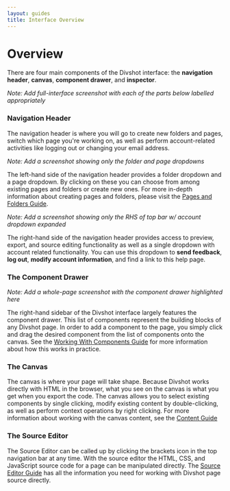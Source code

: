 ```yaml
---
layout: guides
title: Interface Overview
---
```


<h1 class='page-header'>Overview</h1>

<p class='lead'>There are four main components of the Divshot interface: the <b>navigation header</b>, <b>canvas</b>, <b>component drawer</b>, and <b>inspector</b>.</p>

*Note: Add full-interface screenshot with each of the parts below labelled appropriately*

### Navigation Header

The navigation header is where you will go to create new folders and pages, switch which page you're working on, as well as perform account-related activities like logging out or changing your email address.

*Note: Add a screenshot showing only the folder and page dropdowns*

The left-hand side of the navigation header provides a folder dropdown and a page dropdown. By clicking on these you can choose from among existing pages and folders or create new ones. For more in-depth information about creating pages and folders, please visit the [Pages and Folders Guide](/guides/pages.html).

*Note: Add a screenshot showing only the RHS of top bar w/ account dropdown expanded*

The right-hand side of the navigation header provides access to preview, export, and source editing functionality as well as a single dropdown with account related functionality. You can use this dropdown to **send feedback**, **log out**, **modify account information**, and find a link to this help page.

### The Component Drawer

*Note: Add a whole-page screenshot with the component drawer highlighted here*

The right-hand sidebar of the Divshot interface largely features the component drawer. This list of components represent the building blocks of any Divshot page. In order to add a component to the page, you simply click and drag the desired component from the list of components onto the canvas. See the [Working With Components Guide](/guides/components.html) for more information about how this works in practice.

### The Canvas

The canvas is where your page will take shape. Because Divshot works directly with HTML in the browser, what you see on the canvas is what you get when you export the code. The canvas allows you to select existing components by single clicking, modify existing content by double-clicking, as well as perform context operations by right clicking. For more information about working with the canvas content, see the [Content Guide](/guides/content.html)

### The Source Editor

The Source Editor can be called up by clicking the brackets icon in the top navigation bar at any time. With the source editor the HTML, CSS, and JavaScript source code for a page can be manipulated directly. The [Source Editor Guide](/guides/source.html) has all the information you need for working with Divshot page source directly.